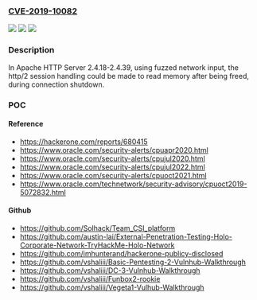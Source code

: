 ### [CVE-2019-10082](https://cve.mitre.org/cgi-bin/cvename.cgi?name=CVE-2019-10082)
![](https://img.shields.io/static/v1?label=Product&message=Apache%20HTTP%20Server&color=blue)
![](https://img.shields.io/static/v1?label=Version&message=n%2Fa&color=blue)
![](https://img.shields.io/static/v1?label=Vulnerability&message=mod_http2%2C%20write%20beyond%20array%20on%20h2%20push&color=brighgreen)

### Description

In Apache HTTP Server 2.4.18-2.4.39, using fuzzed network input, the http/2 session handling could be made to read memory after being freed, during connection shutdown.

### POC

#### Reference
- https://hackerone.com/reports/680415
- https://www.oracle.com/security-alerts/cpuapr2020.html
- https://www.oracle.com/security-alerts/cpujul2020.html
- https://www.oracle.com/security-alerts/cpujul2022.html
- https://www.oracle.com/security-alerts/cpuoct2021.html
- https://www.oracle.com/technetwork/security-advisory/cpuoct2019-5072832.html

#### Github
- https://github.com/Solhack/Team_CSI_platform
- https://github.com/austin-lai/External-Penetration-Testing-Holo-Corporate-Network-TryHackMe-Holo-Network
- https://github.com/imhunterand/hackerone-publicy-disclosed
- https://github.com/vshaliii/Basic-Pentesting-2-Vulnhub-Walkthrough
- https://github.com/vshaliii/DC-3-Vulnhub-Walkthrough
- https://github.com/vshaliii/Funbox2-rookie
- https://github.com/vshaliii/Vegeta1-Vulhub-Walkthrough

